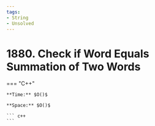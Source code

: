 ```yaml
---
tags:
- String
- Unsolved
---
```



# 1880. Check if Word Equals Summation of Two Words

=== "C++"

    **Time:** $O()$

    **Space:** $O()$

    ``` c++
    ```